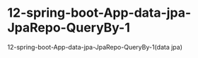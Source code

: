 # 12-spring-boot-App-data-jpa-JpaRepo-QueryBy-1
12-spring-boot-App-data-jpa-JpaRepo-QueryBy-1(data jpa)

